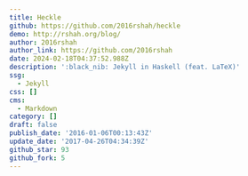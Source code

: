 ```yaml
---
title: Heckle
github: https://github.com/2016rshah/heckle
demo: http://rshah.org/blog/
author: 2016rshah
author_link: https://github.com/2016rshah
date: 2024-02-18T04:37:52.988Z
description: ':black_nib: Jekyll in Haskell (feat. LaTeX)'
ssg:
  - Jekyll
css: []
cms:
  - Markdown
category: []
draft: false
publish_date: '2016-01-06T00:13:43Z'
update_date: '2017-04-26T04:34:39Z'
github_star: 93
github_fork: 5
---
```

